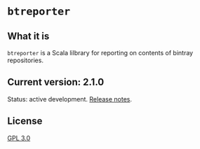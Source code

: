 # `btreporter`

## What it is

`btreporter` is a Scala lilbrary for reporting on contents of bintray repositories.

## Current version: 2.1.0

Status: active development. [Release notes](releases.md).

## License

[GPL 3.0](https://opensource.org/licenses/gpl-3.0.html)
